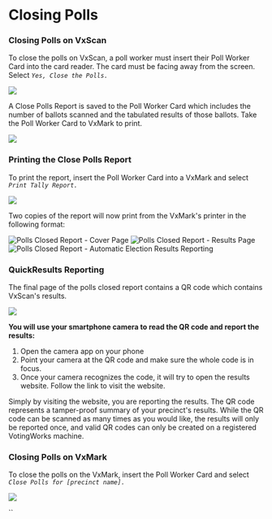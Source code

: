 # Closing Polls

### Closing Polls on VxScan

To close the polls on VxScan, a poll worker must insert their Poll Worker Card into the card reader. The card must be facing away from the screen. Select _`Yes, Close the Polls.`_

![](<../../.gitbook/assets/image (148).png>)

A Close Polls Report is saved to the Poll Worker Card which includes the number of ballots scanned and the tabulated results of those ballots. Take the Poll Worker Card to VxMark to print.

![](<../../.gitbook/assets/image (217) (1).png>)

### Printing the Close Polls Report

To print the report, insert the Poll Worker Card into a VxMark and select _`Print Tally Report.`_&#x20;

![](<../../.gitbook/assets/image (102) (1).png>)

Two copies of the report will now print from the VxMark's printer in the following format:

![Polls Closed Report - Cover Page](<../../.gitbook/assets/polls-closed-10-18-2021-pages-1 (1).jpg>) ![Polls Closed Report - Results Page](<../../.gitbook/assets/polls-closed-10-18-2021-pages-2 (1).jpg>) ![Polls Closed Report - Automatic Election Results Reporting](<../../.gitbook/assets/polls-closed-10-18-2021-pages-3 (1).jpg>)

### QuickResults Reporting

The final page of the polls closed report contains a QR code which contains VxScan's results.

![](../../.gitbook/assets/QR\_Code\_Arrow.jpg)

**You will use your smartphone camera to read the QR code and report the results:**

1. Open the camera app on your phone
2. Point your camera at the QR code and make sure the whole code is in focus.&#x20;
3. Once your camera recognizes the code, it will try to open the results website. Follow the link to visit the website.

Simply by visiting the website, you are reporting the results. The QR code represents a tamper-proof summary of your precinct's results. While the QR code can be scanned as many times as you would like, the results will only be reported once, and valid QR codes can only be created on a registered VotingWorks machine.

### Closing Polls on VxMark

To close the polls on the VxMark, insert the Poll Worker Card and select _`Close Polls for [precinct name].`_

![](<../../.gitbook/assets/image (102).png>)

``
